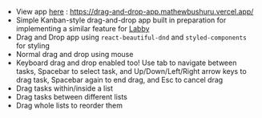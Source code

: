 - View app  [here](https://drag-and-drop-app.mathewbushuru.vercel.app/) : https://drag-and-drop-app.mathewbushuru.vercel.app/
- Simple Kanban-style drag-and-drop app built in preparation for implementing a similar feature for [Labby](https://github.com/ubclaunchpad/labby)
- Drag and Drop app using `react-beautiful-dnd` and  `styled-components` for styling
-  Normal drag and drop using mouse
- Keyboard drag and drop enabled too! Use tab to navigate between tasks, Spacebar to select  task, and Up/Down/Left/Right arrow  keys to drag task, Spacebar  again to end drag, and Esc to cancel drag
- Drag tasks within/inside a list
- Drag tasks between different lists
- Drag whole lists to reorder them
